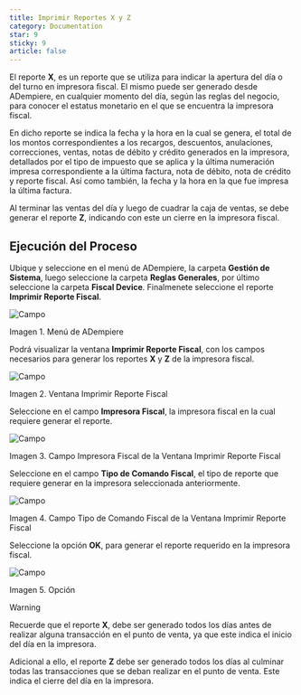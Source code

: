 ```yaml
---
title: Imprimir Reportes X y Z
category: Documentation
star: 9
sticky: 9
article: false
---
```


El reporte **X**, es un reporte que se utiliza para indicar la apertura del día o del turno en impresora fiscal. El mismo puede ser generado desde ADempiere, en cualquier momento del día, según las reglas del negocio, para conocer el estatus monetario en el que se encuentra la impresora fiscal.

En dicho reporte se indica la fecha y la hora en la cual se genera, el total de los montos correspondientes a los recargos, descuentos, anulaciones, correcciones, ventas, notas de débito y crédito generados en la impresora, detallados por el tipo de impuesto que se aplica y la última numeración impresa correspondiente a la última factura, nota de débito, nota de crédito y reporte fiscal. Así como también, la fecha y la hora en la que fue impresa la última factura.

Al terminar las ventas del día y luego de cuadrar la caja de ventas, se debe generar el reporte **Z**, indicando con este un cierre en la impresora fiscal.

## Ejecución del Proceso

Ubique y seleccione en el menú de ADempiere, la carpeta **Gestión de Sistema**, luego seleccione la carpeta **Reglas Generales**, por último seleccione la carpeta **Fiscal Device**. Finalmenete seleccione el reporte **Imprimir Reporte Fiscal**.

![Campo](/assets/img/docs/pdv-management/gep-pdv-image258.png)

Imagen 1. Menú de ADempiere

Podrá visualizar la ventana **Imprimir Reporte Fiscal**, con los campos necesarios para generar los reportes **X** y **Z** de la impresora fiscal.

![Campo](/assets/img/docs/pdv-management/gep-pdv-image259.png)

Imagen 2. Ventana Imprimir Reporte Fiscal

Seleccione en el campo **Impresora Fiscal**, la impresora fiscal en la cual requiere generar el reporte.

![Campo](/assets/img/docs/pdv-management/gep-pdv-image260.png)

Imagen 3. Campo Impresora Fiscal de la Ventana Imprimir Reporte Fiscal

Seleccione en el campo **Tipo de Comando Fiscal**, el tipo de reporte que requiere generar en la impresora seleccionada anteriormente.

![Campo](/assets/img/docs/pdv-management/gep-pdv-image261.png)

Imagen 4. Campo Tipo de Comando Fiscal de la Ventana Imprimir Reporte Fiscal

Seleccione la opción **OK**, para generar el reporte requerido en la impresora fiscal.

![Campo](/assets/img/docs/pdv-management/gep-pdv-image262.png)

Imagen 5. Opción

Warning

Recuerde que el reporte **X**, debe ser generado todos los días antes de realizar alguna transacción en el punto de venta, ya que este indica el inicio del día en la impresora.

Adicional a ello, el reporte **Z** debe ser generado todos los días al culminar todas las transacciones que se deban realizar en el punto de venta. Este indica el cierre del día en la impresora.

